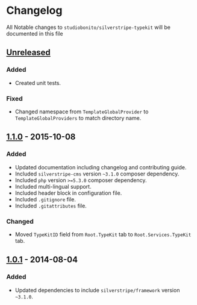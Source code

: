 # Changelog

All Notable changes to `studiobonito/silverstripe-typekit` will be documented in this file

## [Unreleased]
### Added
- Created unit tests.

### Fixed
- Changed namespace from `TemplateGlobalProvider` to `TemplateGlobalProviders` to match directory name.

## [1.1.0] - 2015-10-08
### Added
- Updated documentation including changelog and contributing guide.
- Included `silverstripe-cms` version `~3.1.0` composer dependency.
- Included `php` version `>=5.3.0` composer dependency.
- Included multi-lingual support.
- Included header block in configuration file.
- Included `.gitignore` file.
- Included `.gitattributes` file.

### Changed
- Moved `TypeKitID` field from `Root.TypeKit` tab to `Root.Services.TypeKit` tab.

## [1.0.1] - 2014-08-04
### Added
- Updated dependencies to include `silverstripe/framework` version `~3.1.0`.

[Unreleased]: https://github.com/studiobonito/silverstripe-typekit/compare/1.1.0...HEAD
[1.1.0]: https://github.com/studiobonito/silverstripe-typekit/compare/1.0.1...1.1.0
[1.0.1]: https://github.com/studiobonito/silverstripe-typekit/compare/1.0.0...1.0.1